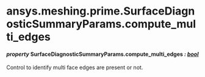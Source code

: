 <a id="ansys-meshing-prime-surfacediagnosticsummaryparams-compute-multi-edges"></a>

# ansys.meshing.prime.SurfaceDiagnosticSummaryParams.compute_multi_edges

<a id="ansys.meshing.prime.SurfaceDiagnosticSummaryParams.compute_multi_edges"></a>

#### *property* SurfaceDiagnosticSummaryParams.compute_multi_edges *: [bool](https://docs.python.org/3.11/library/functions.html#bool)*

Control to identify multi face edges are present or not.

<!-- !! processed by numpydoc !! -->
